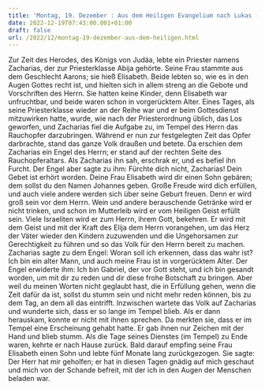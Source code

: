 ```yaml
---
title: 'Montag, 19. Dezember : Aus dem Heiligen Evangelium nach Lukas - Lk 1,5-25.'
date: 2022-12-19T07:43:00.001+01:00
draft: false
url: /2022/12/montag-19-dezember-aus-dem-heiligen.html
---
```


Zur Zeit des Herodes, des Königs von Judäa, lebte ein Priester namens Zacharias, der zur Priesterklasse Abija gehörte. Seine Frau stammte aus dem Geschlecht Aarons; sie hieß Elisabeth. Beide lebten so, wie es in den Augen Gottes recht ist, und hielten sich in allem streng an die Gebote und Vorschriften des Herrn. Sie hatten keine Kinder, denn Elisabeth war unfruchtbar, und beide waren schon in vorgerücktem Alter. Eines Tages, als seine Priesterklasse wieder an der Reihe war und er beim Gottesdienst mitzuwirken hatte, wurde, wie nach der Priesterordnung üblich, das Los geworfen, und Zacharias fiel die Aufgabe zu, im Tempel des Herrn das Rauchopfer darzubringen. Während er nun zur festgelegten Zeit das Opfer darbrachte, stand das ganze Volk draußen und betete. Da erschien dem Zacharias ein Engel des Herrn; er stand auf der rechten Seite des Rauchopferaltars. Als Zacharias ihn sah, erschrak er, und es befiel ihn Furcht. Der Engel aber sagte zu ihm: Fürchte dich nicht, Zacharias! Dein Gebet ist erhört worden. Deine Frau Elisabeth wird dir einen Sohn gebären; dem sollst du den Namen Johannes geben. Große Freude wird dich erfüllen, und auch viele andere werden sich über seine Geburt freuen. Denn er wird groß sein vor dem Herrn. Wein und andere berauschende Getränke wird er nicht trinken, und schon im Mutterleib wird er vom Heiligen Geist erfüllt sein. Viele Israeliten wird er zum Herrn, ihrem Gott, bekehren. Er wird mit dem Geist und mit der Kraft des Elija dem Herrn vorangehen, um das Herz der Väter wieder den Kindern zuzuwenden und die Ungehorsamen zur Gerechtigkeit zu führen und so das Volk für den Herrn bereit zu machen. Zacharias sagte zu dem Engel: Woran soll ich erkennen, dass das wahr ist? Ich bin ein alter Mann, und auch meine Frau ist in vorgerücktem Alter. Der Engel erwiderte ihm: Ich bin Gabriel, der vor Gott steht, und ich bin gesandt worden, um mit dir zu reden und dir diese frohe Botschaft zu bringen. Aber weil du meinen Worten nicht geglaubt hast, die in Erfüllung gehen, wenn die Zeit dafür da ist, sollst du stumm sein und nicht mehr reden können, bis zu dem Tag, an dem all das eintrifft. Inzwischen wartete das Volk auf Zacharias und wunderte sich, dass er so lange im Tempel blieb. Als er dann herauskam, konnte er nicht mit ihnen sprechen. Da merkten sie, dass er im Tempel eine Erscheinung gehabt hatte. Er gab ihnen nur Zeichen mit der Hand und blieb stumm. Als die Tage seines Dienstes (im Tempel) zu Ende waren, kehrte er nach Hause zurück. Bald darauf empfing seine Frau Elisabeth einen Sohn und lebte fünf Monate lang zurückgezogen. Sie sagte: Der Herr hat mir geholfen; er hat in diesen Tagen gnädig auf mich geschaut und mich von der Schande befreit, mit der ich in den Augen der Menschen beladen war.